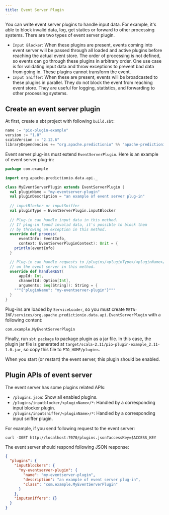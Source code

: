 ```yaml
---
title: Event Server Plugin
---
```


<!--
Licensed to the Apache Software Foundation (ASF) under one or more
contributor license agreements.  See the NOTICE file distributed with
this work for additional information regarding copyright ownership.
The ASF licenses this file to You under the Apache License, Version 2.0
(the "License"); you may not use this file except in compliance with
the License.  You may obtain a copy of the License at

    http://www.apache.org/licenses/LICENSE-2.0

Unless required by applicable law or agreed to in writing, software
distributed under the License is distributed on an "AS IS" BASIS,
WITHOUT WARRANTIES OR CONDITIONS OF ANY KIND, either express or implied.
See the License for the specific language governing permissions and
limitations under the License.
-->

You can write event server plugins to handle input data. For example, it's able to block invalid data, log, get statics or forward to other processing systems. There are two types of event server plugin.

- `Input Blocker`: When these plugins are present, events coming into event server will be passed through all loaded and active plugins before reaching the actual event store. The order of processing is not defined, so events can go through these plugins in arbitrary order. One use case is for validating input data and throw exceptions to prevent bad data from going in. These plugins cannot transform the event.
- `Input Sniffer`: When these are present, events will be broadcasted to these plugins in parallel. They do not block the event from reaching event store. They are useful for logging, statistics, and forwarding to other processing systems.

## Create an event server plugin

At first, create a sbt project with following `build.sbt`:

```scala
name := "pio-plugin-example"
version := "1.0"
scalaVersion := "2.12.6"
libraryDependencies += "org.apache.predictionio" %% "apache-predictionio-core" % "0.14.0"
```

Event server plug-ins must extend `EventServerPlugin`. Here is an example of event server plug-in:

```scala
package com.example

import org.apache.predictionio.data.api._

class MyEventServerPlugin extends EventServerPlugin {
  val pluginName = "my-eventserver-plugin"
  val pluginDescription = "an example of event server plug-in"
  
  // inputBlocker or inputSniffer
  val pluginType = EventServerPlugin.inputBlocker	
  
  // Plug-in can handle input data in this method.
  // If plug-in found invalid data, it's possible to block them 
  // by throwing an exception in this method.
  override def process(
      eventInfo: EventInfo, 
      context: EventServerPluginContext): Unit = {
    println(eventInfo)
  }

  // Plug-in can handle requests to /plugins/<pluginType>/<pluginName>/* 
  // on the event server in this method.
  override def handleREST(
      appId: Int, 
      channelId: Option[Int], 
      arguments: Seq[String]): String = {
    """{"pluginName": "my-eventserver-plugin"}"""
  }
}
```

Plug-ins are loaded by `ServiceLoader`, so you must create `META-INF/services/org.apache.predictionio.data.api.EventServerPlugin` with a following content:	

```
com.example.MyEventServerPlugin
```

Finally, run `sbt package` to package plugin as a jar file. In this case, the plugin jar file is generated at `target/scala-2.11/pio-plugin-example_2.11-1.0.jar`, so copy this file to `PIO_HOME/plugins`.

When you start (or restart) the event server, this plugin should be enabled.

## Plugin APIs of event server

The event server has some plugins related APIs:

- `/plugins.json`: Show all enabled plugins.
- `/plugins/inputblocker/<pluginName>/*`: Handled by a corresponding input blocker plugin.
- `/plugins/inputsniffer/<pluginName>/*`: Handled by a corresponding input sniffer plugin.

For example, if you send following request to the event server:
	
```
curl -XGET http://localhost:7070/plugins.json?accessKey=$ACCESS_KEY
```

The event server should respond following JSON response:
	
```json
{
  "plugins": {
    "inputblockers": {
      "my-eventserver-plugin": {
        "name": "my-eventserver-plugin",
        "description": "an example of event server plug-in",
        "class": "com.example.MyEventServerPlugin"
      }
    },
    "inputsniffers": {}
  }
}
```
